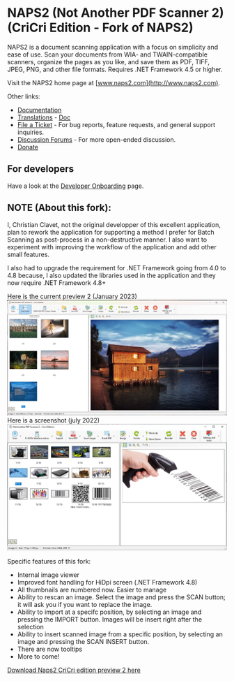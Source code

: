 # NAPS2 (Not Another PDF Scanner 2) (CriCri Edition - Fork of NAPS2)

NAPS2 is a document scanning application with a focus on simplicity and ease of use. Scan your documents from WIA- and TWAIN-compatible scanners, organize the pages as you like, and save them as PDF, TIFF, JPEG, PNG, and other file formats. Requires .NET Framework 4.5 or higher.

Visit the NAPS2 home page at [www.naps2.com](http://www.naps2.com).

Other links:
- [Documentation](http://www.naps2.com/support.html)
- [Translations](http://translate.naps2.com/) - [Doc](http://www.naps2.com/doc-translations.html)
- [File a Ticket](https://sourceforge.net/p/naps2/tickets/) - For bug reports, feature requests, and general support inquiries.
- [Discussion Forums](https://sourceforge.net/p/naps2/discussion/general/) - For more open-ended discussion.
- [Donate](https://www.paypal.com/cgi-bin/webscr?cmd=_s-xclick&hosted_button_id=M77MFAP2ZV9RG)

## For developers
Have a look at the [Developer Onboarding](https://www.naps2.com/doc-dev-onboarding.html) page.

## NOTE (About this fork): 
I, Christian Clavet, not the original developper of this excellent application, plan to rework the application for supporting a method I prefer for Batch Scanning as post-process in a non-destructive manner. I also want to experiment with improving the workflow of the application and add other small features.

I also had to upgrade the requirement for .NET Framework going from 4.0 to 4.8 because, I also updated the libraries used in the application and they now require .NET Framework 4.8+

Here is the current preview 2 (January 2023)
![Alt text](./ScreenPreview2.jpg?raw=true "Title")
Here is a screenshot (july 2022)
![Alt text](./Naps2_Barcode.JPG?raw=true "Title")

Specific features of this fork:
- Internal image viewer
- Improved font handling for HiDpi screen (.NET Framework 4.8)
- All thumbnails are numbered now. Easier to manage
- Ability to rescan an image. Select the image and press the SCAN button; it will ask you if you want to replace the image.
- Ability to import at a specifc position, by selecting an image and pressing the IMPORT button. Images will be insert right after the selection
- Ability to insert scanned image from a specific position, by selecting an image and pressing the SCAN INSERT button.
- There are now tooltips
- More to come!

[Download Naps2 CriCri edition preview 2 here](https://github.com/christianclavet/naps2-cricri-edition/releases/tag/v7.0_Naps_2_CriCri_Edition-Preview.2)
